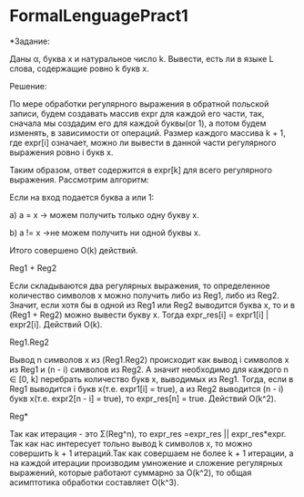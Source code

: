 # FormalLenguagePract1

*Задание:

Даны α, буква x и натуральное число k. Вывести, есть ли в языке L слова, содержащие ровно k букв x.

Решение:

По мере обработки регулярного выражения в обратной польской записи, будем создавать массив expr для каждой его части, так, сначала мы создадим его для каждой буквы(or 1), а потом будем изменять, в зависимости от операций. Размер каждого массива k + 1, где expr[i] означает, можно ли вывести в данной части регулярного выражения ровно i букв x.

Таким образом, ответ содержится в expr[k] для всего регулярного выражения.
Рассмотрим алгоритм:

Если на вход подается буква a или 1:

a) a = x → можем получить только одну букву x.

b) a != x →не можем получить ни одной буквы x.

Итого совершено O(k) действий.

Reg1 + Reg2

Если складываются два регулярных выражения, то определенное количество символов x можно получить либо из Reg1, либо из Reg2. Значит, если хотя бы в одной из Reg1 или Reg2 выводится буквa x, то и в (Reg1 + Reg2) можно вывести букву x. Тогда expr_res[i] = expr1[i] | expr2[i]. Действий O(k).

Reg1.Reg2

Вывод n символов x из (Reg1.Reg2) происходит как вывод i символов x из Reg1 и (n - i) символов из Reg2. А значит необходимо для каждого n ∈ [0, k] перебрать количество букв x, выводимых из Reg1. Тогда, если в Reg1 выводится i букв x(т.е. expr1[i] = true), а из Reg2 выводится (n - i) букв x(т.е. expr2[n - i] = true), то expr_res[n] = true. Действий O(k^2).

Reg*

Так как итерация - это Σ(Reg^n), то expr_res =expr_res || expr_res*expr. Так как нас интересует тольно вывод  k символов x, то можно совершить k + 1 итераций.Так как совершаем не более k + 1 итерации, а на каждой итерации производим умножение и сложение регулярных выражений, которые работают суммарно за O(k^2), то общая асимптотика обработки составляет O(k^3).

